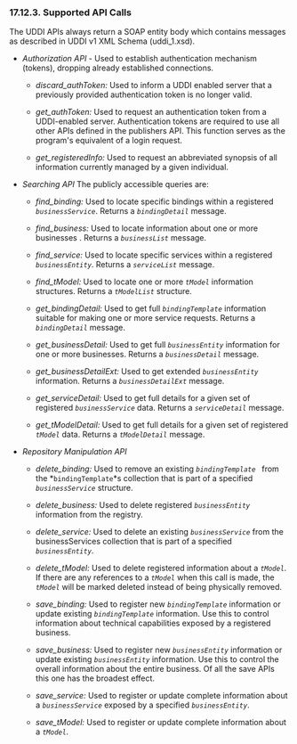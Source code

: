 <div id="uddiapisupport" class="section">

<div class="titlepage">

<div>

<div>

### 17.12.3. Supported API Calls

</div>

</div>

</div>

The UDDI APIs always return a SOAP entity body which contains messages
as described in UDDI v1 XML Schema (uddi_1.xsd).

<div class="itemizedlist">

- <span class="emphasis">*Authorization API*</span> - Used to establish
  authentication mechanism (tokens), dropping already established
  connections.

  <div class="itemizedlist">

  - <span class="emphasis">*discard_authToken:*</span> Used to inform a
    UDDI enabled server that a previously provided authentication token
    is no longer valid.

  - <span class="emphasis">*get_authToken:*</span> Used to request an
    authentication token from a UDDI-enabled server. Authentication
    tokens are required to use all other APIs defined in the publishers
    API. This function serves as the program's equivalent of a login
    request.

  - <span class="emphasis">*get_registeredInfo:*</span> Used to request
    an abbreviated synopsis of all information currently managed by a
    given individual.

  </div>

- <span class="emphasis">*Searching API* </span> The publicly accessible
  queries are:

  <div class="itemizedlist">

  - <span class="emphasis">*find_binding:* </span> Used to locate
    specific bindings within a registered *`businessService`*. Returns a
    *`bindingDetail`* message.

  - <span class="emphasis">*find_business:*</span> Used to locate
    information about one or more businesses . Returns a
    *`businessList`* message.

  - <span class="emphasis">*find_service:*</span> Used to locate
    specific services within a registered *`businessEntity`*. Returns a
    *`serviceList`* message.

  - <span class="emphasis">*find_tModel:*</span> Used to locate one or
    more *`tModel`* information structures. Returns a *`tModelList`*
    structure.

  - <span class="emphasis">*get_bindingDetail:*</span> Used to get full
    *`bindingTemplate`* information suitable for making one or more
    service requests. Returns a *`bindingDetail`* message.

  - <span class="emphasis">*get_businessDetail:*</span> Used to get full
    *`businessEntity`* information for one or more businesses. Returns a
    *`businessDetail`* message.

  - <span class="emphasis">*get_businessDetailExt:*</span> Used to get
    extended *`businessEntity`* information. Returns a
    *`businessDetailExt`* message.

  - <span class="emphasis">*get_serviceDetail:*</span> Used to get full
    details for a given set of registered *`businessService`* data.
    Returns a *`serviceDetail`* message.

  - <span class="emphasis">*get_tModelDetail:*</span> Used to get full
    details for a given set of registered *`tModel`* data. Returns a
    *`tModelDetail`* message.

  </div>

- <span class="emphasis">*Repository Manipulation API* </span>

  <div class="itemizedlist">

  - <span class="emphasis">*delete_binding:* </span> Used to remove an
    existing *`bindingTemplate `* from the *`bindingTemplate`*s
    collection that is part of a specified *`businessService`*
    structure.

  - <span class="emphasis">*delete_business:*</span> Used to delete
    registered *`businessEntity`* information from the registry.

  - <span class="emphasis">*delete_service:*</span> Used to delete an
    existing *`businessService`* from the businessServices collection
    that is part of a specified *`businessEntity`*.

  - <span class="emphasis">*delete_tModel:*</span> Used to delete
    registered information about a *`tModel`*. If there are any
    references to a *`tModel`* when this call is made, the *`tModel`*
    will be marked deleted instead of being physically removed.

  - <span class="emphasis">*save_binding:*</span> Used to register new
    *`bindingTemplate`* information or update existing
    *`bindingTemplate`* information. Use this to control information
    about technical capabilities exposed by a registered business.

  - <span class="emphasis">*save_business:*</span> Used to register new
    *`businessEntity`* information or update existing *`businessEntity`*
    information. Use this to control the overall information about the
    entire business. Of all the save APIs this one has the broadest
    effect.

  - <span class="emphasis">*save_service:*</span> Used to register or
    update complete information about a *`businessService`* exposed by a
    specified *`businessEntity`*.

  - <span class="emphasis">*save_tModel:*</span> Used to register or
    update complete information about a *`tModel`*.

  </div>

</div>

</div>

